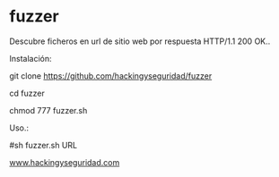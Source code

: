 # fuzzer

Descubre ficheros en  url de sitio web por respuesta HTTP/1.1 200 OK..

Instalación:

git clone https://github.com/hackingyseguridad/fuzzer

cd fuzzer

chmod 777 fuzzer.sh


Uso.: 

#sh fuzzer.sh URL


www.hackingyseguridad.com
